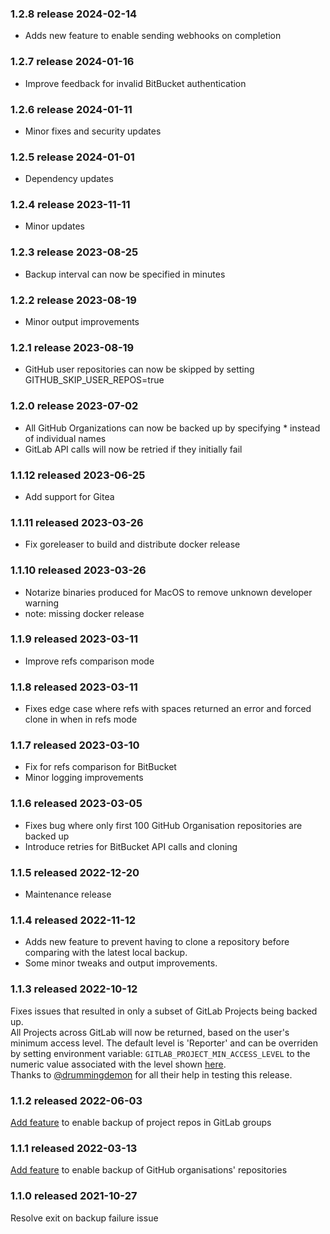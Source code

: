 ### 1.2.8 release 2024-02-14

- Adds new feature to enable sending webhooks on completion

### 1.2.7 release 2024-01-16

- Improve feedback for invalid BitBucket authentication

### 1.2.6 release 2024-01-11

- Minor fixes and security updates

### 1.2.5 release 2024-01-01

- Dependency updates

### 1.2.4 release 2023-11-11

- Minor updates

### 1.2.3 release 2023-08-25

- Backup interval can now be specified in minutes

### 1.2.2 release 2023-08-19

- Minor output improvements

### 1.2.1 release 2023-08-19

- GitHub user repositories can now be skipped by setting GITHUB_SKIP_USER_REPOS=true

### 1.2.0 release 2023-07-02

- All GitHub Organizations can now be backed up by specifying * instead of individual names
- GitLab API calls will now be retried if they initially fail

### 1.1.12 released 2023-06-25

- Add support for Gitea

### 1.1.11 released 2023-03-26

- Fix goreleaser to build and distribute docker release

### 1.1.10 released 2023-03-26

- Notarize binaries produced for MacOS to remove unknown developer warning
- note: missing docker release

### 1.1.9 released 2023-03-11

- Improve refs comparison mode

### 1.1.8 released 2023-03-11

- Fixes edge case where refs with spaces returned an error and forced clone in when in refs mode

### 1.1.7 released 2023-03-10

- Fix for refs comparison for BitBucket
- Minor logging improvements

### 1.1.6 released 2023-03-05

- Fixes bug where only first 100 GitHub Organisation repositories are backed up
- Introduce retries for BitBucket API calls and cloning

### 1.1.5 released 2022-12-20

- Maintenance release

### 1.1.4 released 2022-11-12

- Adds new feature to prevent having to clone a repository before comparing with the latest local backup.
- Some minor tweaks and output improvements.

### 1.1.3 released 2022-10-12

Fixes issues that resulted in only a subset of GitLab Projects being backed up.  
All Projects across GitLab will now be returned, based on the user's minimum access level. The default level is 'Reporter' and can be overriden by setting environment variable:
`GITLAB_PROJECT_MIN_ACCESS_LEVEL` to the numeric value associated with the level shown [here](https://docs.gitlab.com/ee/api/members.html#valid-access-levels).  
Thanks to [@drummingdemon](https://github.com/drummingdemon) for all their help in testing this release.

### 1.1.2 released 2022-06-03

[Add feature](https://github.com/jonhadfield/soba/issues/9) to enable backup of project repos in GitLab groups

### 1.1.1 released 2022-03-13

[Add feature](https://github.com/jonhadfield/soba/issues/7) to enable backup of GitHub organisations' repositories

### 1.1.0 released 2021-10-27

Resolve exit on backup failure issue
